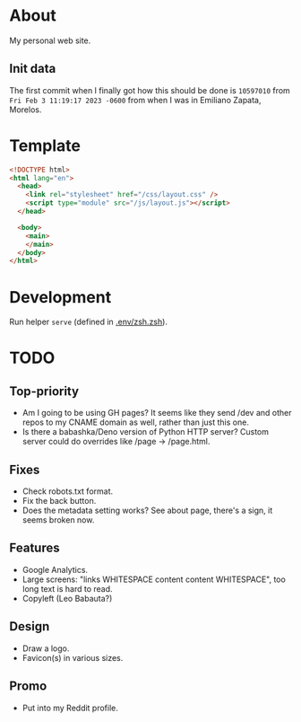 # About

My personal web site.

## Init data

The first commit when I finally got how this should be done is `10597010` from `Fri Feb 3 11:19:17 2023 -0600` from when I was in Emiliano Zapata, Morelos.

# Template

```html
<!DOCTYPE html>
<html lang="en">
  <head>
    <link rel="stylesheet" href="/css/layout.css" />
    <script type="module" src="/js/layout.js"></script>
  </head>

  <body>
    <main>
    </main>
  </body>
</html>
```

# Development

Run helper `serve` (defined in [.env/zsh.zsh]()).

# TODO

## Top-priority

- Am I going to be using GH pages? It seems like they send /dev and other repos to my CNAME domain as well, rather than just this one.
- Is there a babashka/Deno version of Python HTTP server? Custom server could do overrides like /page -> /page.html.

## Fixes

- Check robots.txt format.
- Fix the back button.
- Does the metadata setting works? See about page, there's a sign, it seems broken now.

## Features

- Google Analytics.
- Large screens: "links WHITESPACE content content WHITESPACE", too long text is hard to read.
- Copyleft (Leo Babauta?)

## Design

- Draw a logo.
- Favicon(s) in various sizes.

## Promo

- Put into my Reddit profile.
